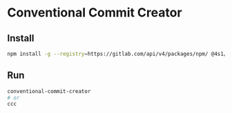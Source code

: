 # Conventional Commit Creator

## Install

```bash
npm install -g --registry=https://gitlab.com/api/v4/packages/npm/ @4s1/conventional-commit-creator
```

## Run

```bash
conventional-commit-creator
# or
ccc
```
